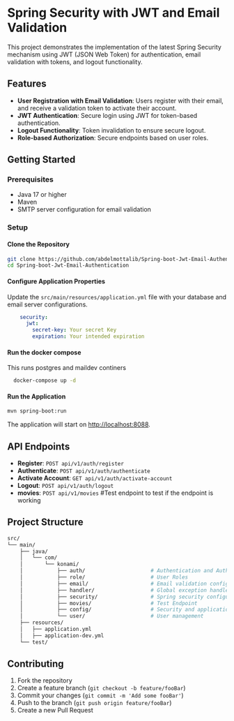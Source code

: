 # Spring Security with JWT and Email Validation

This project demonstrates the implementation of the latest Spring Security mechanism using JWT (JSON Web Token) for authentication, email validation with tokens, and logout functionality.

## Features

- **User Registration with Email Validation**: Users register with their email, and receive a validation token to activate their account.
- **JWT Authentication**: Secure login using JWT for token-based authentication.
- **Logout Functionality**: Token invalidation to ensure secure logout.
- **Role-based Authorization**: Secure endpoints based on user roles.

## Getting Started

### Prerequisites

- Java 17 or higher
- Maven
- SMTP server configuration for email validation

### Setup

#### Clone the Repository

```sh
git clone https://github.com/abdelmottalib/Spring-boot-Jwt-Email-Authentication
cd Spring-boot-Jwt-Email-Authentication
```

#### Configure Application Properties

Update the `src/main/resources/application.yml` file with your database and email server configurations.

```yaml
    security:
      jwt:
        secret-key: Your secret Key
        expiration: Your intended expiration
```

#### Run the docker compose 
This runs postgres and maildev continers
```sh
  docker-compose up -d
```

#### Run the Application

```sh
mvn spring-boot:run
```

The application will start on [http://localhost:8088](http://localhost:8088).

## API Endpoints

- **Register**: `POST api/v1/auth/register`
- **Authenticate**: `POST api/v1/auth/authenticate`
- **Activate Account**: `GET api/v1/auth/activate-account`
- **Logout**: `POST api/v1/auth/logout`
- **movies**: `POST api/v1/movies`  #Test endpoint to test if the endpoint is working

## Project Structure

```bash
src/
└── main/
    ├── java/
    │   └── com/
    │       └── konami/
    │           ├── auth/                     # Authentication and Authorization
    │           ├── role/                     # User Roles
    │           ├── email/                    # Email validation configuration
    │           ├── handler/                  # Global exception handler
    │           ├── security/                 # Spring security configuration and jwt filter
    │           ├── movies/                   # Test Endpoint
    │           ├── config/                   # Security and application configuration
    │           └── user/                     # User management
    ├── resources/
    │   ├── application.yml
    │   ├── application-dev.yml
    └── test/
```

## Contributing

1. Fork the repository
2. Create a feature branch (`git checkout -b feature/fooBar`)
3. Commit your changes (`git commit -m 'Add some fooBar'`)
4. Push to the branch (`git push origin feature/fooBar`)
5. Create a new Pull Request
